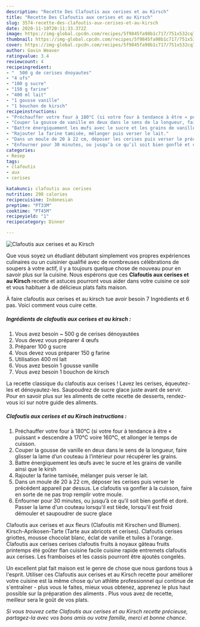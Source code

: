 ```yaml
---
description: "Recette Des Clafoutis aux cerises et au Kirsch"
title: "Recette Des Clafoutis aux cerises et au Kirsch"
slug: 3574-recette-des-clafoutis-aux-cerises-et-au-kirsch
date: 2020-11-10T20:11:33.372Z
image: https://img-global.cpcdn.com/recipes/5f9845fa98b1c717/751x532cq70/clafoutis-aux-cerises-et-au-kirsch-photo-principale-de-la-recette.jpg
thumbnail: https://img-global.cpcdn.com/recipes/5f9845fa98b1c717/751x532cq70/clafoutis-aux-cerises-et-au-kirsch-photo-principale-de-la-recette.jpg
cover: https://img-global.cpcdn.com/recipes/5f9845fa98b1c717/751x532cq70/clafoutis-aux-cerises-et-au-kirsch-photo-principale-de-la-recette.jpg
author: Gavin Weaver
ratingvalue: 3.4
reviewcount: 4
recipeingredient:
- "  500 g de cerises dnoyautes"
- "4 ufs"
- "100 g sucre"
- "150 g farine"
- "400 ml lait"
- "1 gousse vanille"
- "1 bouchon de kirsch"
recipeinstructions:
- "Préchauffer votre four à 180°C (si votre four à tendance à être « puissant » descendre à 170°C voire 160°C, et allonger le temps de cuisson."
- "Couper la gousse de vanille en deux dans le sens de la longueur, faire glisser la lame d’un couteau à l’intérieur pour récupérer les grains."
- "Battre énergiquement les œufs avec le sucre et les grains de vanille ainsi que le kirsh"
- "Rajouter la farine tamisée, mélanger puis verser le lait."
- "Dans un moule de 20 à 22 cm, déposer les cerises puis verser le précédent appareil par dessus. Le clafoutis va gonfler à la cuisson, faire en sorte de ne pas trop remplir votre moule."
- "Enfourner pour 30 minutes, ou jusqu’à ce qu’il soit bien gonflé et doré. Passer la lame d&#39;un couteau lorsqu&#39;il est tiède, lorsqu&#39;il est froid démouler et saupoudrer de sucre glace"
categories:
- Resep
tags:
- clafoutis
- aux
- cerises

katakunci: clafoutis aux cerises 
nutrition: 298 calories
recipecuisine: Indonesian
preptime: "PT33M"
cooktime: "PT45M"
recipeyield: "1"
recipecategory: Dinner

---
```



![Clafoutis aux cerises et au Kirsch](https://img-global.cpcdn.com/recipes/5f9845fa98b1c717/751x532cq70/clafoutis-aux-cerises-et-au-kirsch-photo-principale-de-la-recette.jpg)

Que vous soyez un étudiant débutant simplement vos propres expériences culinaires ou un cuisinier qualifié avec de nombreuses célébrations de soupers à votre actif, il y a toujours quelque chose de nouveau pour en savoir plus sur la cuisine. Nous espérons que ces <strong> Clafoutis aux cerises et au Kirsch </strong> recette et astuces pourront vous aider dans votre cuisine ce soir et vous habituer à de délicieux plats faits maison.

<!--inarticleads1-->

À faire clafoutis aux cerises et au kirsch tue avoir besoin 7 Ingrédients et 6 pas. Voici comment vous cuire cette.

##### Ingrédients de clafoutis aux cerises et au kirsch :

1. Vous avez besoin  ~ 500 g de cerises dénoyautées
1. Vous devez vous préparer 4 œufs
1. Préparer 100 g sucre
1. Vous devez vous préparer 150 g farine
1. Utilisation 400 ml lait
1. Vous avez besoin 1 gousse vanille
1. Vous avez besoin 1 bouchon de kirsch


La recette classique du clafoutis aux cerises ! Lavez les cerises, équeutez-les et dénoyautez-les. Saupoudrez de sucre glace juste avant de servir. Pour en savoir plus sur les aliments de cette recette de desserts, rendez-vous ici sur notre guide des aliments. 

<!--inarticleads2-->

##### Clafoutis aux cerises et au Kirsch instructions :

1. Préchauffer votre four à 180°C (si votre four à tendance à être « puissant » descendre à 170°C voire 160°C, et allonger le temps de cuisson.
1. Couper la gousse de vanille en deux dans le sens de la longueur, faire glisser la lame d’un couteau à l’intérieur pour récupérer les grains.
1. Battre énergiquement les œufs avec le sucre et les grains de vanille ainsi que le kirsh
1. Rajouter la farine tamisée, mélanger puis verser le lait.
1. Dans un moule de 20 à 22 cm, déposer les cerises puis verser le précédent appareil par dessus. Le clafoutis va gonfler à la cuisson, faire en sorte de ne pas trop remplir votre moule.
1. Enfourner pour 30 minutes, ou jusqu’à ce qu’il soit bien gonflé et doré. Passer la lame d&#39;un couteau lorsqu&#39;il est tiède, lorsqu&#39;il est froid démouler et saupoudrer de sucre glace


Clafoutis aux cerises et aux fleurs (Clafoutis mit Kirschen und Blumen). Kirsch-Aprikosen-Tarte (Tarte aux abricots et cerises). Clafoutis cerises griottes, mousse chocolat blanc, éclat de vanille et tuiles à l&#39;orange. Clafoutis aux cerises cerises clafoutis fruits à noyaux gâteau fruits printemps été goûter flan cuisine facile cuisine rapide entremets clafoutis aux cerises. Les framboises et les cassis pourront être ajoutés congelés. 

<!--inarticleads1-->

<p>
Un excellent plat fait maison est le genre de chose que nous gardons tous à l'esprit. Utiliser ces Clafoutis aux cerises et au Kirsch recette pour améliorer votre cuisine est la même chose qu'un athlète professionnel qui continue de s'entraîner - plus vous le faites, mieux vous obtenez, apprenez le plus haut possible sur la préparation des aliments . Plus vous avez de recette, meilleur sera le goût de vos plats.
</p>

<p>
<i>Si vous trouvez cette Clafoutis aux cerises et au Kirsch recette précieuse, partagez-la avec vos bons amis ou votre famille, merci et bonne chance.</i>
</p>
